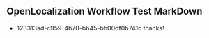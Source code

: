 ## OpenLocalization Workflow Test MarkDown
* 123313ad-c959-4b70-bb45-bb00df0b741c 
thanks!<!--HONumber=Mar16_HO2-->
